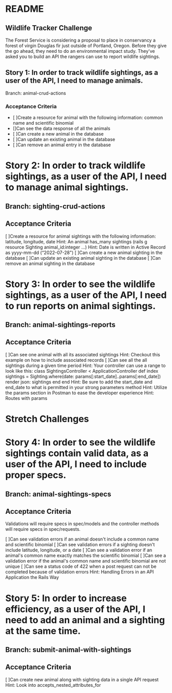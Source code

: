 # README

## Wildlife Tracker Challenge

The Forest Service is considering a proposal to place in conservancy a forest of virgin Douglas fir just outside of Portland, Oregon. Before they give the go ahead, they need to do an environmental impact study. They've asked you to build an API the rangers can use to report wildlife sightings.

## Story 1: In order to track wildlife sightings, as a user of the API, I need to manage animals.
Branch: animal-crud-actions

### Acceptance Criteria

- [ ]Create a resource for animal with the following information: common name and scientific binomial
- []Can see the data response of all the animals
- [ ]Can create a new animal in the database
- [ ]Can update an existing animal in the database
- [ ]Can remove an animal entry in the database

# Story 2: In order to track wildlife sightings, as a user of the API, I need to manage animal sightings.

## Branch: sighting-crud-actions
## Acceptance Criteria

[ ]Create a resource for animal sightings with the following information: latitude, longitude, date
Hint: An animal has_many sightings (rails g resource Sighting animal_id:integer ...)
Hint: Date is written in Active Record as yyyy-mm-dd (“2022-07-28")
[ ]Can create a new animal sighting in the database
[ ]Can update an existing animal sighting in the database
[ ]Can remove an animal sighting in the database

# Story 3: In order to see the wildlife sightings, as a user of the API, I need to run reports on animal sightings.

## Branch: animal-sightings-reports
## Acceptance Criteria

[ ]Can see one animal with all its associated sightings
Hint: Checkout this example on how to include associated records
[ ]Can see all the all sightings during a given time period
Hint: Your controller can use a range to look like this:
class SightingsController < ApplicationController
  def index
    sightings = Sighting.where(date: params[:start_date]..params[:end_date])
    render json: sightings
  end
end
Hint: Be sure to add the start_date and end_date to what is permitted in your strong parameters method
Hint: Utilize the params section in Postman to ease the developer experience
Hint: Routes with params

# Stretch Challenges

# Story 4: In order to see the wildlife sightings contain valid data, as a user of the API, I need to include proper specs.

## Branch: animal-sightings-specs
## Acceptance Criteria

Validations will require specs in spec/models and the controller methods will require specs in spec/requests.

[ ]Can see validation errors if an animal doesn't include a common name and scientific binomial
[ ]Can see validation errors if a sighting doesn't include latitude, longitude, or a date
[ ]Can see a validation error if an animal's common name exactly matches the scientific binomial
[ ]Can see a validation error if the animal's common name and scientific binomial are not unique
[ ]Can see a status code of 422 when a post request can not be completed because of validation errors
Hint: Handling Errors in an API Application the Rails Way

# Story 5: In order to increase efficiency, as a user of the API, I need to add an animal and a sighting at the same time.

## Branch: submit-animal-with-sightings
## Acceptance Criteria

[ ]Can create new animal along with sighting data in a single API request
Hint: Look into accepts_nested_attributes_for